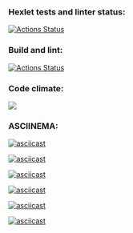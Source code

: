 ### Hexlet tests and linter status:
[![Actions Status](https://github.com/artemBeletzky/python-project-lvl1/workflows/hexlet-check/badge.svg)](https://github.com/artemBeletzky/python-project-lvl1/actions)

### Build and lint:
[![Actions Status](https://github.com/artemBeletzky/python-project-lvl1/workflows/build-and-lint/badge.svg)](https://github.com/artemBeletzky/python-project-lvl1/actions)

### Code climate:
<a href="https://codeclimate.com/github/artemBeletzky/python-project-lvl1/maintainability"><img src="https://api.codeclimate.com/v1/badges/ed664d60b1d2e83fd046/maintainability" /></a>


### ASCIINEMA:

[![asciicast](https://asciinema.org/a/ApcJnpruC8D7LbGNwVgdwFyHD.svg)](https://asciinema.org/a/ApcJnpruC8D7LbGNwVgdwFyHD)

[![asciicast](https://asciinema.org/a/MhCfcF2k3JElOxLfOJmyfh9Qa.svg)](https://asciinema.org/a/MhCfcF2k3JElOxLfOJmyfh9Qa)

[![asciicast](https://asciinema.org/a/ZsVgKiZwBUYY2MY8sbGqKCE1G.svg)](https://asciinema.org/a/ZsVgKiZwBUYY2MY8sbGqKCE1G)

[![asciicast](https://asciinema.org/a/tqat2mkRPzIUfX7kYHIWPgvZp.svg)](https://asciinema.org/a/tqat2mkRPzIUfX7kYHIWPgvZp)

[![asciicast](https://asciinema.org/a/pWJwFIbAkaVczAxNGeuQhVhiR.svg)](https://asciinema.org/a/pWJwFIbAkaVczAxNGeuQhVhiR)

[![asciicast](https://asciinema.org/a/NKHyOnERrqGm26aKJBjFKxj22.svg)](https://asciinema.org/a/NKHyOnERrqGm26aKJBjFKxj22)
